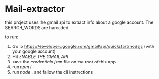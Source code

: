 # Mail-extractor
this project uses the gmail api to extract info about a google account. The SEARCH_WORDS are harcoded.

to run:
1. Go to https://developers.google.com/gmail/api/quickstart/nodejs (with your google account)
2. Hit *ENABLE THE GMAIL API*
3. save the _credentials.json_ file on the root of this app.
4. run _npm i_
5. run _node ._ and fallow the cli instructions
